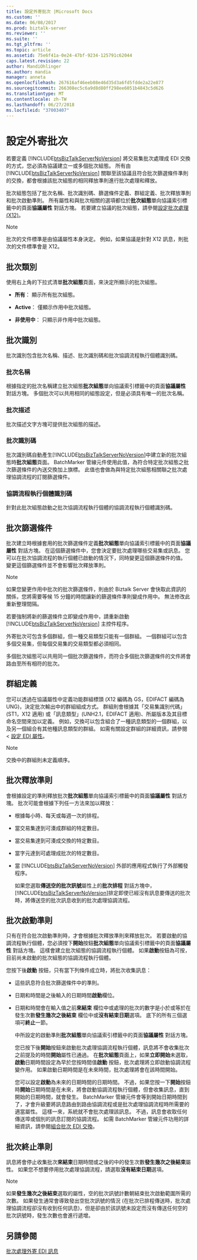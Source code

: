 ```yaml
---
title: 設定外寄批次 |Microsoft Docs
ms.custom: ''
ms.date: 06/08/2017
ms.prod: biztalk-server
ms.reviewer: ''
ms.suite: ''
ms.tgt_pltfrm: ''
ms.topic: article
ms.assetid: 75e6f41a-0e24-47bf-9234-125791c62044
caps.latest.revision: 22
author: MandiOhlinger
ms.author: mandia
manager: anneta
ms.openlocfilehash: 267616af46eeb08e46d35d3a6fd5fdde2a22e877
ms.sourcegitcommit: 266308ec5c6a9d8d80ff298ee6051b4843c5d626
ms.translationtype: MT
ms.contentlocale: zh-TW
ms.lasthandoff: 06/27/2018
ms.locfileid: "37003407"
---
```

# <a name="configuring-an-outgoing-batch"></a>設定外寄批次
若要定義 [!INCLUDE[btsBizTalkServerNoVersion](../includes/btsbiztalkservernoversion-md.md)] 將交易集批次處理成 EDI 交換的方式，您必須為協議建立一或多個批次組態。 所有由 [!INCLUDE[btsBizTalkServerNoVersion](../includes/btsbiztalkservernoversion-md.md)] 關聯至該協議且符合批次篩選條件準則的交換，都會根據該批次組態的相同釋放準則進行批次處理和釋放。  
  
 批次組態包括了批次名稱、批次識別碼、篩選條件定義、群組定義、批次釋放準則和批次啟動準則。 所有屬性和與批次相關的選項都位於**批次組態**單向協議索引標籤中的頁面**協議屬性** 對話方塊。 若要建立協議的批次組態，請參閱[設定批次處理 (X12)](../core/configuring-batching-x12.md)。  
  
> [!NOTE]
>  批次的文件標準是由協議屬性本身決定。 例如，如果協議是針對 X12 訊息，則批次的文件標準會是 X12。  
  
## <a name="batch-categories"></a>批次類別  
 使用右上角的下拉式清單**批次組態**頁面，來決定所顯示的批次組態。  
  
-   **所有**： 顯示所有批次組態。  
  
-   **Active**： 僅顯示作用中批次組態。  
  
-   **非使用中**： 只顯示非作用中批次組態。  
  
## <a name="batch-identification"></a>批次識別  
 批次識別包含批次名稱、描述、批次識別碼和批次協調流程執行個體識別碼。  
  
### <a name="batch-name"></a>批次名稱  
 根據指定的批次名稱建立批次組態**批次組態**單向協議索引標籤中的頁面**協議屬性** 對話方塊。 多個批次可以共用相同的組態設定，但是必須具有唯一的批次名稱。  
  
### <a name="batch-description"></a>批次描述  
 批次描述文字方塊可提供批次組態的描述。  
  
### <a name="batch-id"></a>批次識別碼  
 批次識別碼自動產生[!INCLUDE[btsBizTalkServerNoVersion](../includes/btsbiztalkservernoversion-md.md)]中建立新的批次組態時**批次組態**頁面。 BatchMarker 管線元件使用此值，為符合特定批次組態之批次篩選條件的內送交換加上旗標。 此值也會做為與特定批次組態相關聯之批次處理協調流程的訂閱篩選條件。  
  
### <a name="orchestration-instance-id"></a>協調流程執行個體識別碼  
 針對此批次組態啟動之批次協調流程執行個體的協調流程執行個體識別碼。  
  
## <a name="batch-filter"></a>批次篩選條件  
 批次建立時根據套用的批次篩選條件定義**批次組態**單向協議索引標籤中的頁面**協議屬性** 對話方塊。 在這個篩選條件中，您會決定要批次處理哪些交易集或訊息。 您可以在批次協調流程的執行個體已啟動的情況下，同時變更這個篩選條件的值。 變更這個篩選條件並不會影響批次釋放準則。  
  
> [!NOTE]
>  如果您變更作用中批次的批次篩選條件，則由於 Biztalk Server 會快取此資訊的關係，您將需要等候 15 分鐘的時間讓新的篩選條件準則變成作用中。 無法修改此重新整理間隔。  
> 
>  若要強制將新的篩選條件立即變成作用中，請重新啟動 [!INCLUDE[btsBizTalkServerNoVersion](../includes/btsbiztalkservernoversion-md.md)] 主控件程序。  
  
 外寄批次可包含多個群組，但一種交易類型只能有一個群組。 一個群組可以包含多個交易集，但每個交易集的交易類型都必須相同。  
  
 多個批次組態可以共用同一個批次篩選條件，而符合多個批次篩選條件的文件將會路由至所有相符的批次。  
  
## <a name="group-definition"></a>群組定義  
 您可以透過在協議屬性中定義功能群組標頭 (X12 編碼為 GS，EDIFACT 編碼為 UNG)，決定批次輸出中的群組組成方式。 群組則會根據其「交易集識別代碼」(ST1，X12 適用) 或「訊息類型」(UNH2.1，EDIFACT 適用)、所屬版本及其目標命名空間來加以定義。 例如，交換可以包含組合了一種訊息類型的一個群組，以及另一個組合有其他種訊息類型的群組。 如需有關設定群組的詳細資訊，請參閱 <<c0> [ 設定 EDI 屬性](../core/configuring-edi-properties.md)。  
  
> [!NOTE]
>  交換中的群組則未定義順序。  
  
## <a name="batch-release-criteria"></a>批次釋放準則  
 會根據設定的準則釋放批次**批次組態**單向協議索引標籤中的頁面**協議屬性** 對話方塊。 批次可能會根據下列任一方法來加以釋放：  
  
- 根據每小時、每天或每週一次的排程。  
  
- 當交易集達到可湊成群組的特定數目。  
  
- 當交易集達到可湊成交換的特定數目。  
  
- 當字元達到可處理成批次的特定數目。  
  
- 當 [!INCLUDE[btsBizTalkServerNoVersion](../includes/btsbiztalkservernoversion-md.md)] 外部的應用程式執行了外部觸發程序。  
  
  如果您選取**傳送空的批次訊號**屬性上的**批次排程** 對話方塊中，[!INCLUDE[btsBizTalkServerNoVersion](../includes/btsbiztalkservernoversion-md.md)]排定即使已經沒有訊息要傳送的批次時，將傳送空的批次訊息收到的批次處理協調流程。  
  
## <a name="batch-activation-criteria"></a>批次啟動準則  
 只有在符合批次啟動準則時，才會根據批次釋放準則來釋放批次。 若要啟動的協調流程執行個體，您必須按下**開始**按鈕**批次組態**單向協議索引標籤中的頁面**協議屬性** 對話方塊。 這樣會建立批次組態的協調流程執行個體。 如果**啟動**按鈕為可按，目前尚未啟動的批次組態的協調流程執行個體。  
  
 您按下後**啟動** 按鈕，只有當下列條件成立時，將批次收集訊息：  
  
- 這些訊息符合批次篩選條件中的準則。  
  
- 日期和時間是之後輸入的日期時間**啟動**欄位。  
  
- 日期和時間會在輸入值之前**來結束** 欄位中或處理的批次的數字是小於或等於在發生次數**發生幾次之後結束** 欄位中或**沒有結束日期**選項。 底下的所有三個選項可**終止**一節。  
  
  中所設定的啟動準則**批次組態**單向協議索引標籤中的頁面**協議屬性** 對話方塊。  
  
  您已按下後**開始**按鈕來啟動批次處理協調流程執行個體，訊息將不會收集批次之前提及的時間**開始**屬性已通過。  在**批次組態**頁面上，如果**立即開始**未選取，**啟動**日期時間設定為早於您按時間值**啟動** 按鈕，批次處理將立即啟動協調流程變作用。 如果啟動日期時間是在未來時間，批次處理將會在該時間開始。  
  
  您可以設定**啟動**為未來的日期時間的日期時間。 不過，如果您按一下**開始**按鈕時**開始**日期時間是在未來，將會啟動協調流程執行個體，但會收集訊息，直到開始的日期時間，就會發生。 BatchMarker 管線元件會等到開始日期時間到了，才會升級要將訊息路由到路由協調流程或是批次處理協調流程時所需要的適當屬性。 這樣一來，系統就不會批次處理該訊息。 不過，訊息會收取任何傳送埠或個別的訊息訂閱的協調流程。 如需 BatchMarker 管線元件功用的詳細資訊，請參閱[組合批次 EDI 交換](../core/assembling-a-batched-edi-interchange.md)。  
  
## <a name="batch-termination-criteria"></a>批次終止準則  
 訊息將會停止收集批次**來結束**日期時間或之後的中的發生次數**發生幾次之後結束**屬性。 如果您不想要停用批次處理協調流程，請選取**沒有結束日期**選項。  
  
> [!NOTE]
>  如果**發生幾次之後結束**選取的屬性，空的批次訊號計數朝結束批次啟動範圍所需的次數。 如果發生通常會導致發出空批次訊號的情況 (在批次已排程傳送時，批次處理協調流程卻沒有收到任何訊息)，但是卻由於該訊號未設定而沒有傳送任何空的批次訊號時，發生次數也會進行遞增。  
  
## <a name="see-also"></a>另請參閱  
 [批次處理外寄 EDI 訊息](../core/batching-outgoing-edi-messages.md)